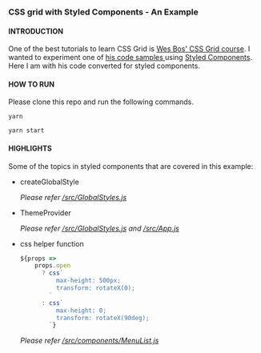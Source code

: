 ### CSS grid with Styled Components - An Example

#### INTRODUCTION

One of the best tutorials to learn CSS Grid is [Wes Bos' CSS Grid course](https://cssgrid.io/). I wanted to experiment one of [his code samples ](https://github.com/wesbos/css-grid/tree/master/24%20-%20Responisve%20Website) using [Styled Components](https://www.styled-components.com/). Here I am with his code converted for styled components.

#### HOW TO RUN

Please clone this repo and run the following commands.

`yarn`

`yarn start`

#### HIGHLIGHTS

Some of the topics in styled components that are covered in this example:

- createGlobalStyle

  *Please refer [/src/GlobalStyles.js](https://github.com/elangobharathi/wesbos-css-grid-styled-components/blob/master/src/GlobalStyles.js#L8)*

- ThemeProvider

  *Please refer [/src/GlobalStyles.js](https://github.com/elangobharathi/wesbos-css-grid-styled-components/blob/master/src/GlobalStyles.js#L3) and [/src/App.js](https://github.com/elangobharathi/wesbos-css-grid-styled-components/blob/master/src/App.js#L11)*

- css helper function

  ```javascript
  ${props =>
      props.open
        ? css`
            max-height: 500px;
            transform: rotateX(0);
          `
        : css`
            max-height: 0;
            transform: rotateX(90deg);
          `}
  ```
    *Please refer [/src/components/MenuList.js](https://github.com/elangobharathi/wesbos-css-grid-styled-components/blob/master/src/components/MenuList.js#L30)*
